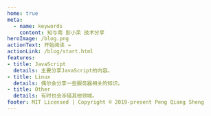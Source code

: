 ```yaml
---
home: true
meta:
  - name: keywords
    content: 知与南 彭小呆 技术分享
heroImage: /blog.png
actionText: 开始阅读 →
actionLink: /blog/start.html
features:
- title: JavaScript
  details: 主要分享JavaScript的内容。
- title: Linux
  details: 偶尔会分享一些服务器相关的知识。
- title: Other
  details: 有时也会涉猎其他领域。
footer: MIT Licensed | Copyright © 2019-present Peng Qiang Sheng
---
```


<!-- ### 就像1, 2, 3那么简单

``` bash
# Generation of projection grating
1.投影光栅的生成

# Image acquisition and preprocessing
2.图像的采集和预处理

# Unwrapping
3.解包裹

# Restore height information
4.还原高度信息
```

::: warning 注意事项
  确保你已经真正理解了三维重构的原理
::: -->